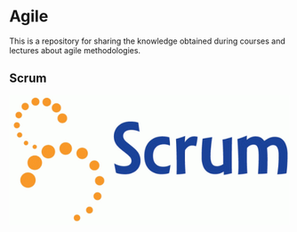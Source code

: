 # Agile

This is a repository for sharing the knowledge obtained during courses and lectures about agile methodologies.

## Scrum

![scrum](Scrum/img/scrum.gif)